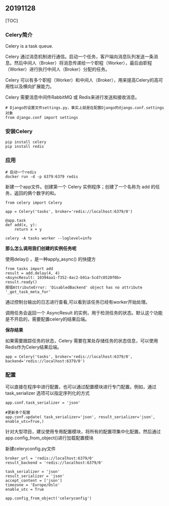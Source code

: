 ## 20191128

[TOC]

### Celery简介

Celery is a task queue.

Celery 通过消息机制进行通信。启动一个任务，客户端向消息队列发送一条消息。然后中间人（Broker）将消息传递给一个职程（Worker），最后由职程（Worker）进行执行中间人（Broker）分配的任务。

Celery 可以有多个职程（Worker）和中间人（Broker），用来提高Celery的高可用性以及横向扩展能力。

Celery 需要消息中间件RabbitMQ 或 Redis来进行发送和接收消息。 

```
# Django的设置文件settings.py，事实上就是在配置Django的django.conf.settings对象
from django.conf import settings
```

### 安装Celery

```
pip install celery
pip install redis
```

### 应用

```
# 启动一个redis
docker run -d -p 6379:6379 redis
```

新建一个app文件。创建第一个 Celery 实例程序；创建了一个名称为 add 的任务，返回的俩个数字的和。

```
from celery import Celery

app = Celery('tasks', broker='redis://localhost:6379/0')

@app.task
def add(x, y):
    return x + y
```

```
celery -A tasks worker --loglevel=info
```

**那么怎么调用我们创建的实例任务呢**

使用delay() ，是一种apply_async() 的快捷方

```
from tasks import add
result = add.delay(4, 4)
<AsyncResult: 10394aa1-f352-4ac2-b91a-5cd7c0520f0b>
result.ready()
报错AttributeError: 'DisabledBackend' object has no attribute '_get_task_meta_for'
```

通过控制台输出的日志进行查看,可以看到该任务已经有worker开始处理。

调用任务会返回一个 AsyncResult 的实例，用于检测任务的状态。默认这个功能是不开启的，需要配置celery的结果后端。

**保存结果**

如果需要跟踪任务的状态，Celery 需要在某处存储任务的状态信息，可以使用Redis作为Celery结果后端。

```
app = Celery('tasks', broker='redis://localhost:6379/0', backend='redis://localhost:6379/0')
```

### 配置

可以直接在程序中进行配置，也可以通过配置模块进行专门配置。例如，通过 task_serializer 选项可以指定序列化的方式

```
app.conf.task_serializer = 'json'

#更新多个配置
app.conf.update( task_serializer='json', result_serializer='json', enable_utc=True,)
```

针对大型项目，建议使用专用配置模块，将所有的配置项集中化配置。然后通过app.config_from_object()进行加载配置模块

新建celeryconfig.py文件

```
broker_url = 'redis://localhost:6379/0'
result_backend = 'redis://localhost:6379/0'

task_serializer = 'json'
result_serializer = 'json'
accept_content = ['json']
timezone = 'Europe/Oslo'
enable_utc = True
```

```
app.config_from_object('celeryconfig')
```

